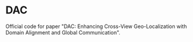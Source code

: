 # DAC
Official code for paper "DAC: Enhancing Cross-View Geo-Localization with Domain Alignment and Global Communication".
